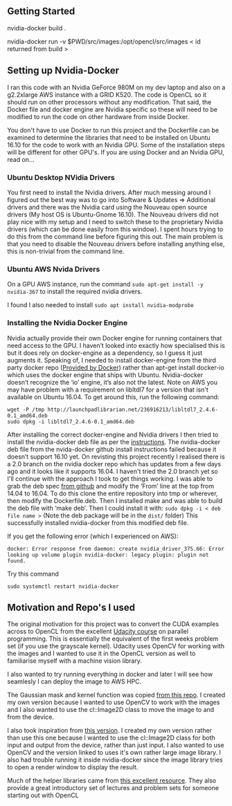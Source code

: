 ## Getting Started

nvidia-docker build .

nvidia-docker run -v $PWD/src/images:/opt/opencl/src/images < id returned from build >

## Setting up Nvidia-Docker

I ran this code with an Nvidia GeForce 980M on my dev laptop and also on a g2.2xlarge AWS instance with a GRID K520. The code is OpenCL so it should run on other processors without any modification. That said, the Docker file and docker engine are Nvidia specific so these will need to be modified to run the code on other hardware from inside Docker.

You don't have to use Docker to run this project and the Dockerfile can be examined to determine the libraries that need to be installed on Ubuntu 16.10 for the code to work with an Nvidia GPU. Some of the installation steps will be different for other GPU's. If you are using Docker and an Nvidia GPU, read on...

### Ubuntu Desktop NVidia Drivers
You first need to install the Nvidia drivers. After much messing around I figured out the best way was to go into Software & Updates => Additional drivers and there was the Nvidia card using the Nouveau open source drivers (My host OS is Ubuntu-Gnome 16.10). The Nouveau drivers did not play nice with my setup and I need to switch these to the proprietary Nvidia drivers (which can be done easily from this window). I spent hours trying to do this from the command line before figuring this out. The main problem is that you need to disable the Nouveau drivers before installing anything else, this is non-trivial from the command line.

### Ubuntu AWS Nvida Drivers
On a GPU AWS instance, run the command ```sudo apt-get install -y nvidia-367``` to install the required nvidia drivers.

I found I also needed to install ```sudo apt install nvidia-modprobe```

### Installing the Nvidia Docker Engine
Nvidia actually provide their own Docker engine for running containers that need access to the GPU. I haven’t looked into exactly how specialised this is but it does rely on docker-engine as a dependency, so I guess it just augments it. Speaking of, I needed to install docker-engine from the third party docker repo ([Provided by Docker](https://docs.docker.com/engine/installation/linux/ubuntu/)) rather than apt-get install docker-io which uses the docker engine that ships with Ubuntu. Nvidia-docker doesn’t recognize the ‘io’ engine, it’s also not the latest. Note on AWS you may have problem with a requirement on libltdl7 for a version that isn't available on Ubuntu 16.04. To get around this, run the following command:

```
wget -P /tmp http://launchpadlibrarian.net/236916213/libltdl7_2.4.6-0.1_amd64.deb
sudo dpkg -i libltdl7_2.4.6-0.1_amd64.deb
``` 

After installing the correct docker-engine and Nvidia drivers I then tried to install the nvidia-docker deb file as per the [instructions](https://github.com/NVIDIA/nvidia-docker). The nvidia-docker deb file from the nvida-docker github install instructions failed because it doesn’t support 16.10 yet. On revisting this project recently I realised there is a 2.0 branch on the nvidia docker repo which has updates from a few days ago and it looks like it supports 16.04. I haven't tried the 2.0 branch yet so I'll continue with the approach I took to get things working. I was able to grab the deb spec [from github](https://github.com/NVIDIA/nvidia-docker/blob/master/Dockerfile.deb) and modify the ‘From’ line at the top from 14.04 to 16.04. To do this clone the entire repository into tmp or wherever, then modify the Dockerfile.deb. Then I installed make and was able to build the deb file with ‘make deb’. Then I could install it with: ```sudo dpkg -i < deb file name >``` (Note the deb package will be in the ```dist/``` folder)
This successfully installed nvidia-docker from this modified deb file.

If you get the following error (which I experienced on AWS):

```
docker: Error response from daemon: create nvidia_driver_375.66: Error looking up volume plugin nvidia-docker: legacy plugin: plugin not found.
```

Try this command

```sudo systemctl restart nvidia-docker```

## Motivation and Repo's I used

The original motivation for this project was to convert the CUDA examples across to OpenCL from the excellent [Udacity course](www.udacity.com/course/intro-to-parallel-programming--cs344) on parallel programming. This is essentially the equivalent of the first weeks problem set (if you use the grayscale kernel). Udacity uses OpenCV for working with the images and I wanted to use it in the OpenCL version as well to familiarise myself with a machine vision library.

I also wanted to try running everything in docker and later I will see how seamlesly I can deploy the image to AWS HPC.

The Gaussian mask and kernel function was copied [from this repo](https://github.com/mnmnc/gaussian_blur_opencl). I created my own version because I wanted to use OpenCV to work with the images and I also wanted to use the cl::Image2D class to move the image to and from the device.

I also took inspiration from [this version](https://github.com/smistad/OpenCL-Gaussian-Blur). I created my own version rather than use this one because I wanted to use the cl::Image2D class for both input and output from the device, rather than just input. I also wanted to use OpenCV and the version linked to uses it's own rather large image library. I also had trouble running it inside nvidia-docker since the image library tries to open a render window to display the result.

Much of the helper libraries came from [this excellent resource](https://github.com/HandsOnOpenCL/Exercises-Solutions). They also provide a great introductory set of lectures and problem sets for someone starting out with OpenCL

